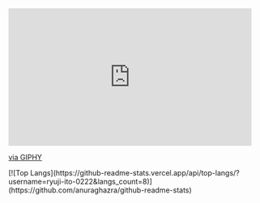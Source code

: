 <iframe src="https://giphy.com/embed/ToMjGppLes0ENI5osCc" width="480" height="272" frameBorder="0" class="giphy-embed" allowFullScreen></iframe><p><a href="https://giphy.com/gifs/cat-hot-fan-ToMjGppLes0ENI5osCc">via GIPHY</a></p>
[![Top Langs](https://github-readme-stats.vercel.app/api/top-langs/?username=ryuji-ito-0222&langs_count=8)](https://github.com/anuraghazra/github-readme-stats)





